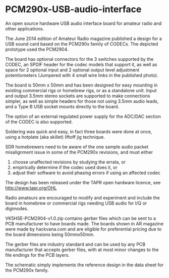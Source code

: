 # PCM290x-USB-audio-interface

An  open source hardware USB audio interface board for amateur radio and other applications.

The June 2014 edition of Amateur Radio magazine published a design for a USB sound card based
on the PCM290x family of CODECs. The depicted prototype used the PCM2904.

The board has optional connectors for the 3 switches supported by the CODEC, an SPDIF header
for the codec models that support it, as well as space for 2 optional input and 2 optional
output level adjustment potentiometers (Jumpered with 4 small wire links in the published photo).

The board is 50mm x 50mm and has been designed for easy mounting in existing commercial rigs
or homebrew rigs, or as a standalone unit. Input and output 3.5mm stereo sockets are supported
to make connections simpler, as well as simple headers for those not using 3.5mm audio leads,
and a Type B USB socket mounts directly to the board.

The option of an external regulated power supply for the ADC/DAC section of the CODEC is also
supported.

Soldering was quick and easy, in fact three boards were done at once, using a hotplate (aka skillet)
liftoff jig technique.

SDR homebrewers need to be aware of the one sample audio packet misalignment issue in some of
the PCM290x revisions, and must either

1) choose unaffected revisions by studying the errata, or
2) empirically determine if the codec used does it, or
3) adjust their software to avoid phasing errors if using an affected codec

The design has been released under the TAPR open hardware licence, see http://www.tapr.org/OHL

Radio amateurs are encouraged to modify and experiment and include the board in homebrew or
commercial rigs needing USB audio for I/Q or digimodes.

VK5HSE-PCM2904-v1.0.zip contains gerber files which can be sent to a PCB manufacturer to have boards made. The boards shown in AR magazine were made by hackvana.com and are eligible for preferential pricing due to the board dimensions being 50mmx50mm. 

The gerber files are industry standard and can be used by any PCB manufacturer that accepts gerber files, with at most minor changes to the file endings for the PCB layers.

The schematic simply implements the reference design in the data sheet for the PCM290x family.
